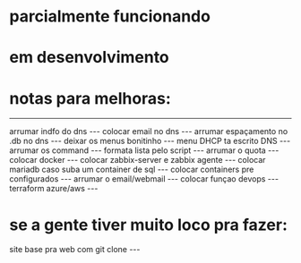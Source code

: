
# parcialmente funcionando
# em desenvolvimento

# notas para melhoras:

 ---
arrumar indfo do dns ---
colocar email no dns ---
arrumar espaçamento no .db no dns ---
deixar os menus bonitinho ---
menu DHCP ta escrito DNS ---
arrumar os command ---
formata lista pelo script ---
arrumar o quota ---
colocar docker ---
colocar zabbix-server e zabbix agente ---
colocar mariadb caso suba um container de sql  ---
colocar containers pre configurados ---
 arrumar o email/webmail ---
 colocar funçao devops ---
 terraform azure/aws ---

# se a gente tiver muito loco pra fazer:
site base pra web com git clone ---
